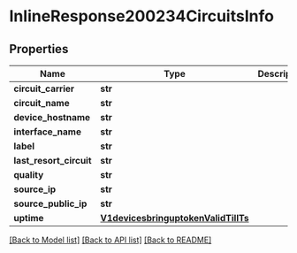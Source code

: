 # InlineResponse200234CircuitsInfo

## Properties
Name | Type | Description | Notes
------------ | ------------- | ------------- | -------------
**circuit_carrier** | **str** |  | [optional] 
**circuit_name** | **str** |  | [optional] 
**device_hostname** | **str** |  | [optional] 
**interface_name** | **str** |  | [optional] 
**label** | **str** |  | [optional] 
**last_resort_circuit** | **str** |  | [optional] 
**quality** | **str** |  | [optional] 
**source_ip** | **str** |  | [optional] 
**source_public_ip** | **str** |  | [optional] 
**uptime** | [**V1devicesbringuptokenValidTillTs**](V1devicesbringuptokenValidTillTs.md) |  | [optional] 

[[Back to Model list]](../README.md#documentation-for-models) [[Back to API list]](../README.md#documentation-for-api-endpoints) [[Back to README]](../README.md)

